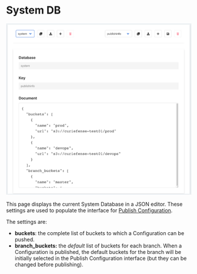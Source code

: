 # System DB

![](../.gitbook/assets/system-settings%20%281%29.png)

This page displays the current System Database in a JSON editor. These settings are used to populate the interface for [Publish Configuration](publish-changes.md).

The settings are:

* **buckets**: the complete list of buckets to which a Configuration can be pushed.
* **branch\_buckets:** the _default_ list of buckets for each branch. When a Configuration is published, the default buckets for the branch will be initially selected in the Publish Configuration interface \(but they can be changed before publishing\).





